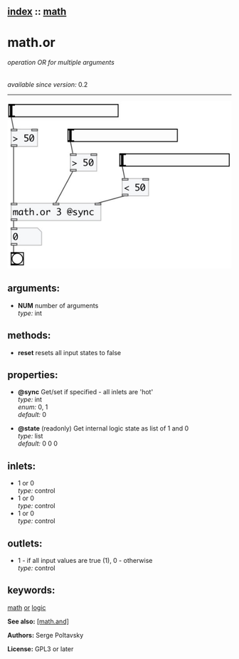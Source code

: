[index](index.html) :: [math](category_math.html)
---

# math.or

###### operation OR for multiple arguments

*available since version:* 0.2

---




[![example](../examples/img/math.or.jpg)](../examples/pd/math.or.pd)



## arguments:

* **NUM**
number of arguments<br>
_type:_ int<br>



## methods:

* **reset**
resets all input states to false<br>




## properties:

* **@sync** 
Get/set if specified - all inlets are &#39;hot&#39;<br>
_type:_ int<br>
_enum:_ 0, 1<br>
_default:_ 0<br>

* **@state** (readonly)
Get internal logic state as list of 1 and 0<br>
_type:_ list<br>
_default:_ 0 0 0<br>



## inlets:

* 1 or 0<br>
_type:_ control
* 1 or 0<br>
_type:_ control
* 1 or 0<br>
_type:_ control



## outlets:

* 1 - if all input values are true (1), 0 - otherwise<br>
_type:_ control



## keywords:

[math](keywords/math.html)
[or](keywords/or.html)
[logic](keywords/logic.html)



**See also:**
[\[math.and\]](math.and.html)




**Authors:** Serge Poltavsky




**License:** GPL3 or later





